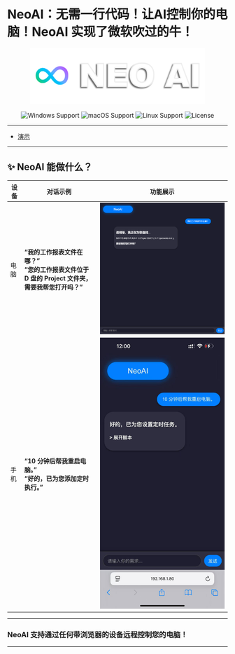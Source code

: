 # **NeoAI：无需一行代码！让AI控制你的电脑！NeoAI 实现了微软吹过的牛！**

<p align="center">
  <img src="docs/LOGO.png" alt="Logo" width="400" />
</p>

  <section align="center">
    <img src="https://img.shields.io/badge/platform-Windows-blue?style=for-the-badge" alt="Windows Support">
    <img src="https://img.shields.io/badge/platform-macOS-lightgreen?style=for-the-badge" alt="macOS Support">
    <img src="https://img.shields.io/badge/platform-Linux-green?style=for-the-badge" alt="Linux Support">
    <img src="https://img.shields.io/badge/license-MIT-blue?style=for-the-badge" alt="License">
  </section>

---

 - [演示](#-neoai-能做什么)

---


## **✨ NeoAI 能做什么？**

| 设备  | 对话示例                                                                 | 功能展示                |
|-------|--------------------------------------------------------------------------|-------------------------|
| 电脑  | **“我的工作报表文件在哪？”**  <br> **“您的工作报表文件位于 D 盘的 Project 文件夹，需要我帮您打开吗？”** | ![PC](docs/PC.png)      |
| 手机  | **“10 分钟后帮我重启电脑。”** <br> **“好的，已为您添加定时执行。”**                     | ![Phone](docs/Phone.jpg)|

---


### NeoAI 支持通过任何带浏览器的设备远程控制您的电脑！

---

